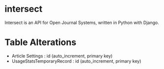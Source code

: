 # intersect
Intersect is an API for Open Journal Systems, written in Python with Django.
# Table Alterations
- Article Settings : id (auto_increment, primary key)
- UsageStatsTemporaryRecord : id (auto_increment, primary key)